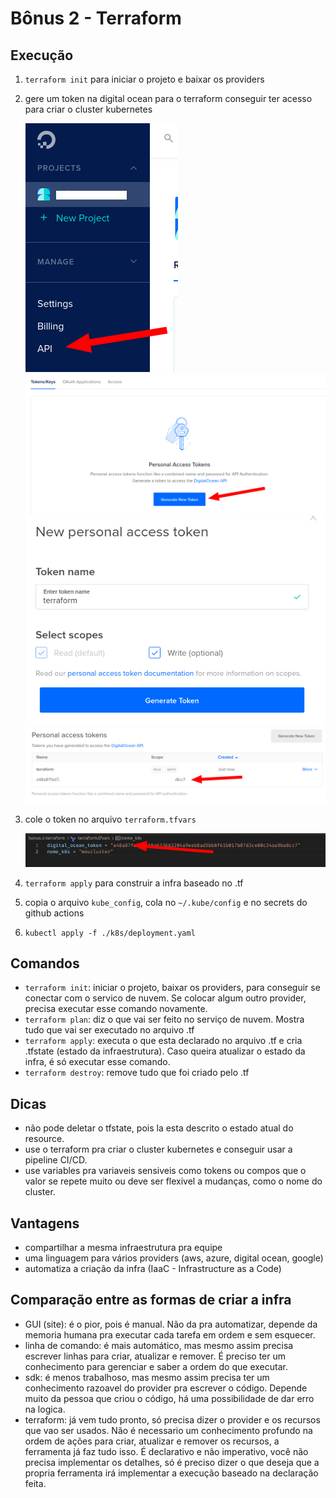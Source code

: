 # Bônus 2 - Terraform

## Execução

1. `terraform init` para iniciar o projeto e baixar os providers
1. gere um token na digital ocean para o terraform conseguir ter acesso para criar o cluster kubernetes

   ![](./img/img-1.png)
   ![](./img/img-2.png)
   ![](./img/img-3.png)
   ![](./img/img-4.png)
   
1. cole o token no arquivo `terraform.tfvars`

   ![](./img/img-5.png)
   
1. `terraform apply` para construir a infra baseado no .tf
1. copia o arquivo `kube_config`, cola no `~/.kube/config` e no secrets do github actions
1. `kubectl apply -f ./k8s/deployment.yaml`

## Comandos

- `terraform init`: iniciar o projeto, baixar os providers, para conseguir se conectar com o servico de nuvem. Se colocar algum outro provider, precisa executar esse comando novamente.
- `terraform plan`: diz o que vai ser feito no serviço de nuvem. Mostra tudo que vai ser executado no arquivo .tf
- `terraform apply`: executa o que esta declarado no arquivo .tf e cria .tfstate (estado da infraestrutura). Caso queira atualizar o estado da infra, é só executar esse comando.
- `terraform destroy`: remove tudo que foi criado pelo .tf

## Dicas

- não pode deletar o tfstate, pois la esta descrito o estado atual do resource.
- use o terraform pra criar o cluster kubernetes e conseguir usar a pipeline CI/CD.
- use variables pra variaveis sensiveis como tokens ou compos que o valor se repete muito ou deve ser flexivel a mudanças, como o nome do cluster.

## Vantagens

- compartilhar a mesma infraestrutura pra equipe
- uma linguagem para vários providers (aws, azure, digital ocean, google)
- automatiza a criação da infra (IaaC - Infrastructure as a Code)

## Comparação entre as formas de criar a infra

- GUI (site): é o pior, pois é manual. Não da pra automatizar, depende da memoria humana pra executar cada tarefa em ordem e sem esquecer.
- linha de comando: é mais automático, mas mesmo assim precisa escrever linhas para criar, atualizar e remover. É preciso ter um conhecimento para gerenciar e saber a ordem do que executar.
- sdk: é menos trabalhoso, mas mesmo assim precisa ter um conhecimento razoavel do provider pra escrever o código. Depende muito da pessoa que criou o código, há uma possibilidade de dar erro na logica.
- terraform: já vem tudo pronto, só precisa dizer o provider e os recursos que vao ser usados. Não é necessario um conhecimento profundo na ordem de ações para criar, atualizar e remover os recursos, a ferramenta já faz tudo isso. É declarativo e não imperativo, você não precisa implementar os detalhes, só é preciso dizer o que deseja que a propria ferramenta irá implementar a execução baseado na declaração feita.
